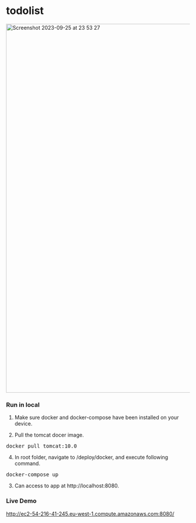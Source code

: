 # todolist

<img width="1010" alt="Screenshot 2023-09-25 at 23 53 27" src="https://github.com/Steelzen/todolist/assets/94742043/ab1d75e2-fcea-403c-b58f-3b6b9119bf2a">

### Run in local
1. Make sure docker and docker-compose have been installed on your device.

2. Pull the tomcat docer image.
<pre>docker pull tomcat:10.0</pre>

4. In root folder, navigate to /deploy/docker, and execute following command. 
<pre>docker-compose up</pre>

3. Can access to app at http://localhost:8080.

### Live Demo
http://ec2-54-216-41-245.eu-west-1.compute.amazonaws.com:8080/


